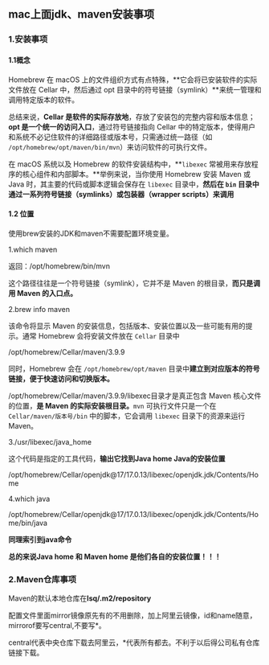## **mac上面jdk、maven安装事项**

### 1.安装事项

#### 1.1概念

Homebrew 在 macOS 上的文件组织方式有点特殊，**它会将已安装软件的实际文件放在 Cellar 中，然后通过 opt 目录中的符号链接（symlink）**来统一管理和调用特定版本的软件。

总结来说，**Cellar 是软件的实际存放地**，存放了安装包的完整内容和版本信息；**opt 是一个统一的访问入口**，通过符号链接指向 Cellar 中的特定版本，使得用户和系统不必记住软件的详细路径或版本号，只需通过统一路径（如 `/opt/homebrew/opt/maven/bin/mvn`）来访问软件的可执行文件。

在 macOS 系统以及 Homebrew 的软件安装结构中，**`libexec` 常被用来存放程序的核心组件和内部脚本。**举例来说，当你使用 Homebrew 安装 Maven 或 Java 时，其主要的代码或脚本逻辑会保存在 `libexec` 目录中，**然后在 `bin` 目录中通过一系列符号链接（symlinks）或包装器（wrapper scripts）来调用**

#### 1.2 位置

使用brew安装的JDK和maven不需要配置环境变量。

1.which maven

返回：/opt/homebrew/bin/mvn

这个路径往往是一个符号链接（symlink），它并不是 Maven 的根目录，**而只是调用 Maven 的入口点。**

2.brew info maven

该命令将显示 Maven 的安装信息，包括版本、安装位置以及一些可能有用的提示。通常 Homebrew 会将安装文件放在 `Cellar` 目录中

/opt/homebrew/Cellar/maven/3.9.9 

同时，Homebrew 会在 `/opt/homebrew/opt/maven` 目录中**建立到对应版本的符号链接，便于快速访问和切换版本。**

/opt/homebrew/Cellar/maven/3.9.9/libexec目录才是真正包含 Maven 核心文件的位置，**是 Maven 的实际安装根目录。**`mvn` 可执行文件只是一个在 `Cellar/maven/版本号/bin` 中的脚本，它会调用 `libexec` 目录下的资源来运行 Maven。



3./usr/libexec/java_home

这个代码是指定的工具代码，**输出它找到Java home Java的安装位置**

/opt/homebrew/Cellar/openjdk@17/17.0.13/libexec/openjdk.jdk/Contents/Home

4.which java 

/opt/homebrew/Cellar/openjdk@17/17.0.13/libexec/openjdk.jdk/Contents/Home/bin/java

**同理索引到java命令**



**总的来说Java home 和 Maven home 是他们各自的安装位置！！！**

### 2.Maven仓库事项

Maven的默认本地仓库在**lsq/.m2/repository**

配置文件里面mirror镜像原先有的不用删除，加上阿里云镜像，id和name随意，mirrorof要写central,不要写*。

central代表中央仓库下载去阿里云，*代表所有都去。不利于以后得公司私有仓库链接下载。